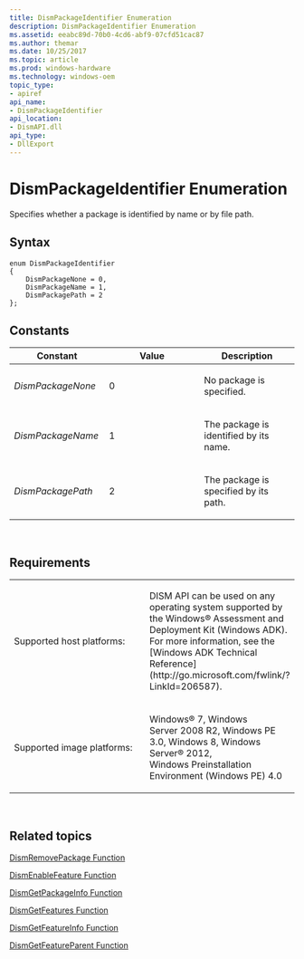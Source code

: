```yaml
---
title: DismPackageIdentifier Enumeration
description: DismPackageIdentifier Enumeration
ms.assetid: eeabc89d-70b0-4cd6-abf9-07cfd51cac87
ms.author: themar
ms.date: 10/25/2017
ms.topic: article
ms.prod: windows-hardware
ms.technology: windows-oem
topic_type: 
- apiref
api_name: 
- DismPackageIdentifier
api_location: 
- DismAPI.dll
api_type: 
- DllExport
---
```


# DismPackageIdentifier Enumeration


Specifies whether a package is identified by name or by file path.

## <span id="Syntax"></span><span id="syntax"></span><span id="SYNTAX"></span>Syntax


``` syntax
enum DismPackageIdentifier
{
    DismPackageNone = 0,
    DismPackageName = 1,
    DismPackagePath = 2
};
```

## <span id="Constants"></span><span id="constants"></span><span id="CONSTANTS"></span>Constants


<table>
<colgroup>
<col width="33%" />
<col width="33%" />
<col width="33%" />
</colgroup>
<thead>
<tr class="header">
<th>Constant</th>
<th>Value</th>
<th>Description</th>
</tr>
</thead>
<tbody>
<tr class="odd">
<td><p><em>DismPackageNone</em></p></td>
<td><p>0</p></td>
<td><p>No package is specified.</p></td>
</tr>
<tr class="even">
<td><p><em>DismPackageName</em></p></td>
<td><p>1</p></td>
<td><p>The package is identified by its name.</p></td>
</tr>
<tr class="odd">
<td><p><em>DismPackagePath</em></p></td>
<td><p>2</p></td>
<td><p>The package is specified by its path.</p></td>
</tr>
</tbody>
</table>

 

## <span id="Requirements"></span><span id="requirements"></span><span id="REQUIREMENTS"></span>Requirements


<table>
<colgroup>
<col width="50%" />
<col width="50%" />
</colgroup>
<tbody>
<tr class="odd">
<td><p>Supported host platforms:</p></td>
<td><p>DISM API can be used on any operating system supported by the Windows® Assessment and Deployment Kit (Windows ADK). For more information, see the [Windows ADK Technical Reference](http://go.microsoft.com/fwlink/?LinkId=206587).</p></td>
</tr>
<tr class="even">
<td><p>Supported image platforms:</p></td>
<td><p>Windows® 7, Windows Server 2008 R2, Windows PE 3.0, Windows 8, Windows Server® 2012, Windows Preinstallation Environment (Windows PE) 4.0</p></td>
</tr>
</tbody>
</table>

 

## <span id="related_topics"></span>Related topics


[DismRemovePackage Function](dismremovepackage-function.md)

[DismEnableFeature Function](dismenablefeature-function.md)

[DismGetPackageInfo Function](dismgetpackageinfo-function.md)

[DismGetFeatures Function](dismgetfeatures-function.md)

[DismGetFeatureInfo Function](dismgetfeatureinfo-function.md)

[DismGetFeatureParent Function](dismgetfeatureparent-function.md)

 

 




